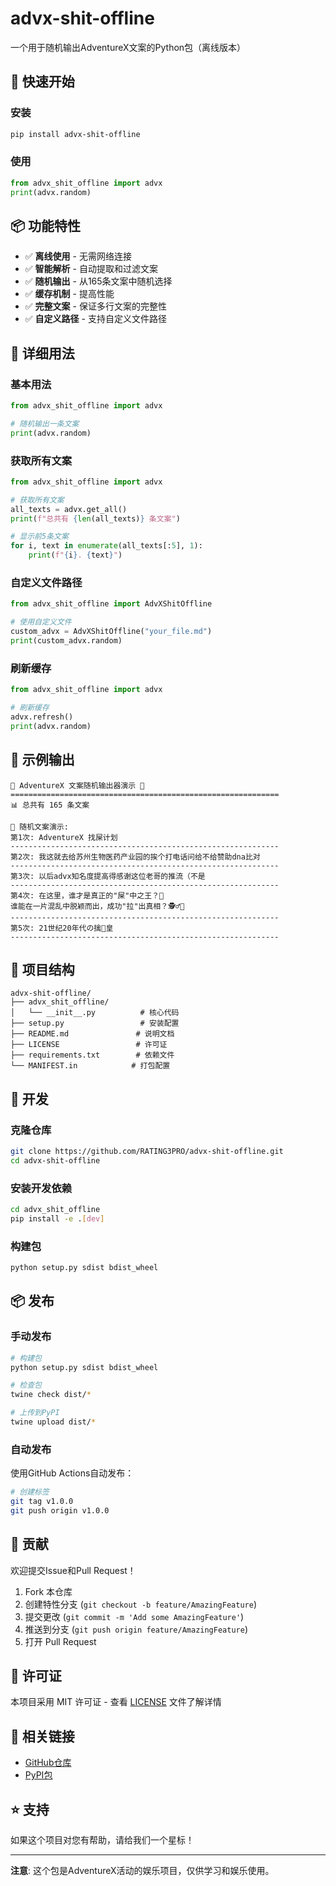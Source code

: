 # advx-shit-offline

一个用于随机输出AdventureX文案的Python包（离线版本）

## 🚀 快速开始

### 安装

```bash
pip install advx-shit-offline
```

### 使用

```python
from advx_shit_offline import advx
print(advx.random)
```

## 📦 功能特性

- ✅ **离线使用** - 无需网络连接
- ✅ **智能解析** - 自动提取和过滤文案
- ✅ **随机输出** - 从165条文案中随机选择
- ✅ **缓存机制** - 提高性能
- ✅ **完整文案** - 保证多行文案的完整性
- ✅ **自定义路径** - 支持自定义文件路径

## 📖 详细用法

### 基本用法

```python
from advx_shit_offline import advx

# 随机输出一条文案
print(advx.random)
```

### 获取所有文案

```python
from advx_shit_offline import advx

# 获取所有文案
all_texts = advx.get_all()
print(f"总共有 {len(all_texts)} 条文案")

# 显示前5条文案
for i, text in enumerate(all_texts[:5], 1):
    print(f"{i}. {text}")
```

### 自定义文件路径

```python
from advx_shit_offline import AdvXShitOffline

# 使用自定义文件
custom_advx = AdvXShitOffline("your_file.md")
print(custom_advx.random)
```

### 刷新缓存

```python
from advx_shit_offline import advx

# 刷新缓存
advx.refresh()
print(advx.random)
```

## 🎯 示例输出

```
🎉 AdventureX 文案随机输出器演示 🎉
============================================================
📊 总共有 165 条文案

🎲 随机文案演示:
第1次: AdventureX 找屎计划
------------------------------------------------------------
第2次: 我这就去给苏州生物医药产业园的挨个打电话问给不给赞助dna比对
------------------------------------------------------------
第3次: 以后advx知名度提高得感谢这位老哥的推流（不是
------------------------------------------------------------
第4次: 在这里，谁才是真正的"屎"中之王？🤔
谁能在一片混乱中脱颖而出，成功"拉"出真相？🕵️♂️💩
------------------------------------------------------------
第5次: 21世纪20年代の擒💩皇
------------------------------------------------------------
```

## 📁 项目结构

```
advx-shit-offline/
├── advx_shit_offline/
│   └── __init__.py          # 核心代码
├── setup.py                 # 安装配置
├── README.md               # 说明文档
├── LICENSE                 # 许可证
├── requirements.txt        # 依赖文件
└── MANIFEST.in            # 打包配置
```

## 🔧 开发

### 克隆仓库

```bash
git clone https://github.com/RATING3PRO/advx-shit-offline.git
cd advx-shit-offline
```

### 安装开发依赖

```bash
cd advx_shit_offline
pip install -e .[dev]
```

### 构建包

```bash
python setup.py sdist bdist_wheel
```

## 📦 发布

### 手动发布

```bash
# 构建包
python setup.py sdist bdist_wheel

# 检查包
twine check dist/*

# 上传到PyPI
twine upload dist/*
```

### 自动发布

使用GitHub Actions自动发布：

```bash
# 创建标签
git tag v1.0.0
git push origin v1.0.0
```

## 🤝 贡献

欢迎提交Issue和Pull Request！

1. Fork 本仓库
2. 创建特性分支 (`git checkout -b feature/AmazingFeature`)
3. 提交更改 (`git commit -m 'Add some AmazingFeature'`)
4. 推送到分支 (`git push origin feature/AmazingFeature`)
5. 打开 Pull Request

## 📄 许可证

本项目采用 MIT 许可证 - 查看 [LICENSE](advx_shit_offline/LICENSE) 文件了解详情

## 🔗 相关链接

- [GitHub仓库](https://github.com/RATING3PRO/advx-shit-offline)
- [PyPI包](https://pypi.org/project/advx-shit-offline/)

## ⭐ 支持

如果这个项目对您有帮助，请给我们一个星标！

---

**注意**: 这个包是AdventureX活动的娱乐项目，仅供学习和娱乐使用。 